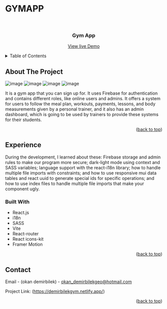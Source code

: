 # GYMAPP
<!-- Improved compatibility of back to top link: See: https://github.com/othneildrew/Best-README-Template/pull/73 -->
<a name="readme-top"></a>

<!-- PROJECT LOGO -->
<br />
<div align="center">
  <h3 align="center">Gym App</h3>

  <p align="center">
    <a href="https://demirbilekgym.netlify.app/">View live Demo</a>
  </p>
</div>



<!-- TABLE OF CONTENTS -->
<details>
  <summary>Table of Contents</summary>
  <ol>
    <li>
      <a href="#about-the-project">About The Project</a>
      <ul>
        <li><a href="#built-with">Built With</a></li>
      </ul>
    </li>
    <li>
      <a href="#Experience">Experience</a>
    </li>
    <li><a href="#contact">Contact</a></li>
  </ol>
</details>



<!-- ABOUT THE PROJECT -->
## About The Project
![image](https://github.com/okademirbilek/GYMAPP/assets/48480726/df3e3847-a617-47c4-97a4-a3edf98f4a36)
![image](https://github.com/okademirbilek/GYMAPP/assets/48480726/2942222d-5d27-4696-aa2b-a7702635f033)
![image](https://github.com/okademirbilek/GYMAPP/assets/48480726/386cf0ad-3ddd-46ee-af66-a048a9f7ccc6) ![image](https://github.com/okademirbilek/GYMAPP/assets/48480726/8e46fc54-3dbb-491d-b3fd-6ca6e349f85f) 




It is a gym app that you can sign up for. It uses Firebase for authentication and contains different roles, like online users and admins. It offers a system for users to follow the meal plan, workouts, payments, lessons, and body measurements given by a personal trainer, and it also has an admin dashboard, which is going to be used by trainers to provide these systems for their students.
<p align="right">(<a href="#readme-top">back to top</a>)</p>

<!-- Experience -->
## Experience
During the development, I learned about these: Firebase storage and admin rules to make our program more secure; dark-light mode using context and SASS variables; language support with the react-i18n library; how to handle multiple file imports with constraints; and how to use responsive mui data tables and react uuid to generate special ids for specific operations; and how to use index files to handle multiple file imports that make your component ugly.


### Built With
* React.js
* i18n
* SASS
* Vite
* React-router
* React icons-kit
* Framer Motion
  
<p align="right">(<a href="#readme-top">back to top</a>)</p>


## Contact

Email - (okan demirbilek) - okan_demirbilekgeo@hotmail.com

Project Link: (https://demirbilekgym.netlify.app/)

<p align="right">(<a href="#readme-top">back to top</a>)</p>




